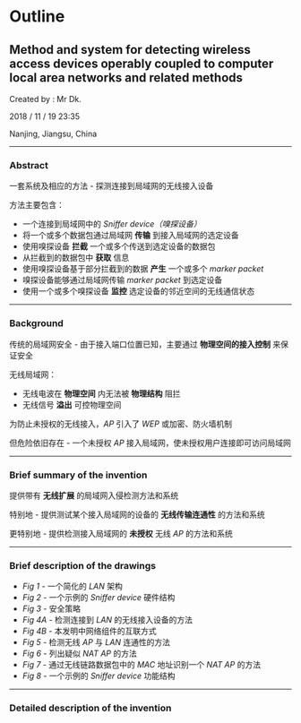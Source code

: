 # Outline

## Method and system for detecting wireless access devices operably coupled to computer local area networks and related methods

Created by : Mr Dk.

2018 / 11 / 19 23:35

Nanjing, Jiangsu, China

---

### Abstract

一套系统及相应的方法 - 探测连接到局域网的无线接入设备

方法主要包含：

* 一个连接到局域网中的 _Sniffer device（嗅探设备）_
* 将一个或多个数据包通过局域网 __传输__ 到接入局域网的选定设备
* 使用嗅探设备 __拦截__ 一个或多个传送到选定设备的数据包
* 从拦截到的数据包中 __获取__ 信息
* 使用嗅探设备基于部分拦截到的数据 __产生__ 一个或多个 _marker packet_
* 嗅探设备能够通过局域网传输 _marker packet_ 到选定设备
* 使用一个或多个嗅探设备 __监控__ 选定设备的邻近空间的无线通信状态

---

### Background

传统的局域网安全 - 由于接入端口位置已知，主要通过 __物理空间的接入控制__ 来保证安全

无线局域网：

* 无线电波在 __物理空间__ 内无法被 __物理结构__ 阻拦
* 无线信号 __溢出__ 可控物理空间

为防止未授权的无线接入，_AP_ 引入了 _WEP_ 或加密、防火墙机制

但危险依旧存在 - 一个未授权 _AP_ 接入局域网，使未授权用户连接即可访问局域网

---

### Brief summary of the invention

提供带有 __无线扩展__ 的局域网入侵检测方法和系统

特别地 - 提供测试某个接入局域网的设备的 __无线传输连通性__ 的方法和系统

更特别地 - 提供检测接入局域网的 __未授权__ 无线 _AP_ 的方法和系统

---

### Brief description of the drawings

* _Fig 1_ - 一个简化的 _LAN_ 架构
* _Fig 2_ - 一个示例的 _Sniffer device_ 硬件结构
* _Fig 3_ - 安全策略
* _Fig 4A_ - 检测连接到 _LAN_ 的无线接入设备的方法
* _Fig 4B_ - 本发明中网络组件的互联方式
* _Fig 5_ - 检测无线 _AP_ 与 _LAN_ 连通性的方法
* _Fig 6_ - 列出疑似 _NAT AP_ 的方法
* _Fig 7_ - 通过无线链路数据包中的 _MAC_ 地址识别一个 _NAT AP_ 的方法
* _Fig 8_ - 一个示例的 _Sniffer device_ 功能结构

---

### Detailed description of the invention

